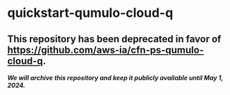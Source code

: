# quickstart-qumulo-cloud-q 
## This repository has been deprecated in favor of https://github.com/aws-ia/cfn-ps-qumulo-cloud-q. 
***We will archive this repository and keep it publicly available until May 1, 2024.***
